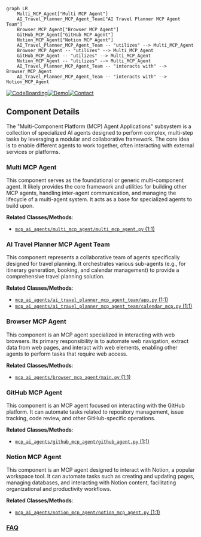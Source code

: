 ```mermaid
graph LR
    Multi_MCP_Agent["Multi MCP Agent"]
    AI_Travel_Planner_MCP_Agent_Team["AI Travel Planner MCP Agent Team"]
    Browser_MCP_Agent["Browser MCP Agent"]
    GitHub_MCP_Agent["GitHub MCP Agent"]
    Notion_MCP_Agent["Notion MCP Agent"]
    AI_Travel_Planner_MCP_Agent_Team -- "utilizes" --> Multi_MCP_Agent
    Browser_MCP_Agent -- "utilizes" --> Multi_MCP_Agent
    GitHub_MCP_Agent -- "utilizes" --> Multi_MCP_Agent
    Notion_MCP_Agent -- "utilizes" --> Multi_MCP_Agent
    AI_Travel_Planner_MCP_Agent_Team -- "interacts with" --> Browser_MCP_Agent
    AI_Travel_Planner_MCP_Agent_Team -- "interacts with" --> Notion_MCP_Agent
```
[![CodeBoarding](https://img.shields.io/badge/Generated%20by-CodeBoarding-9cf?style=flat-square)](https://github.com/CodeBoarding/GeneratedOnBoardings)[![Demo](https://img.shields.io/badge/Try%20our-Demo-blue?style=flat-square)](https://www.codeboarding.org/demo)[![Contact](https://img.shields.io/badge/Contact%20us%20-%20contact@codeboarding.org-lightgrey?style=flat-square)](mailto:contact@codeboarding.org)

## Component Details

The "Multi-Component Platform (MCP) Agent Applications" subsystem is a collection of specialized AI agents designed to perform complex, multi-step tasks by leveraging a modular and collaborative framework. The core idea is to enable different agents to work together, often interacting with external services or platforms.

### Multi MCP Agent
This component serves as the foundational or generic multi-component agent. It likely provides the core framework and utilities for building other MCP agents, handling inter-agent communication, and managing the lifecycle of a multi-agent system. It acts as a base for specialized agents to build upon.


**Related Classes/Methods**:

- <a href="https://github.com/Shubhamsaboo/awesome-llm-apps/blob/master/mcp_ai_agents/multi_mcp_agent/multi_mcp_agent.py#L1-L1" target="_blank" rel="noopener noreferrer">`mcp_ai_agents/multi_mcp_agent/multi_mcp_agent.py` (1:1)</a>


### AI Travel Planner MCP Agent Team
This component represents a collaborative team of agents specifically designed for travel planning. It orchestrates various sub-agents (e.g., for itinerary generation, booking, and calendar management) to provide a comprehensive travel planning solution.


**Related Classes/Methods**:

- <a href="https://github.com/Shubhamsaboo/awesome-llm-apps/blob/master/mcp_ai_agents/ai_travel_planner_mcp_agent_team/app.py#L1-L1" target="_blank" rel="noopener noreferrer">`mcp_ai_agents/ai_travel_planner_mcp_agent_team/app.py` (1:1)</a>
- <a href="https://github.com/Shubhamsaboo/awesome-llm-apps/blob/master/mcp_ai_agents/ai_travel_planner_mcp_agent_team/calendar_mcp.py#L1-L1" target="_blank" rel="noopener noreferrer">`mcp_ai_agents/ai_travel_planner_mcp_agent_team/calendar_mcp.py` (1:1)</a>


### Browser MCP Agent
This component is an MCP agent specialized in interacting with web browsers. Its primary responsibility is to automate web navigation, extract data from web pages, and interact with web elements, enabling other agents to perform tasks that require web access.


**Related Classes/Methods**:

- <a href="https://github.com/Shubhamsaboo/awesome-llm-apps/blob/master/mcp_ai_agents/browser_mcp_agent/main.py#L1-L1" target="_blank" rel="noopener noreferrer">`mcp_ai_agents/browser_mcp_agent/main.py` (1:1)</a>


### GitHub MCP Agent
This component is an MCP agent focused on interacting with the GitHub platform. It can automate tasks related to repository management, issue tracking, code review, and other GitHub-specific operations.


**Related Classes/Methods**:

- <a href="https://github.com/Shubhamsaboo/awesome-llm-apps/blob/master/mcp_ai_agents/github_mcp_agent/github_agent.py#L1-L1" target="_blank" rel="noopener noreferrer">`mcp_ai_agents/github_mcp_agent/github_agent.py` (1:1)</a>


### Notion MCP Agent
This component is an MCP agent designed to interact with Notion, a popular workspace tool. It can automate tasks such as creating and updating pages, managing databases, and interacting with Notion content, facilitating organizational and productivity workflows.


**Related Classes/Methods**:

- <a href="https://github.com/Shubhamsaboo/awesome-llm-apps/blob/master/mcp_ai_agents/notion_mcp_agent/notion_mcp_agent.py#L1-L1" target="_blank" rel="noopener noreferrer">`mcp_ai_agents/notion_mcp_agent/notion_mcp_agent.py` (1:1)</a>




### [FAQ](https://github.com/CodeBoarding/GeneratedOnBoardings/tree/main?tab=readme-ov-file#faq)